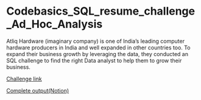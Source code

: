# Codebasics_SQL_resume_challenge_Ad_Hoc_Analysis

Atliq Hardware (imaginary company) is one of India’s leading computer hardware producers in India and well expanded in other countries too. To expand their business growth by leveraging the data, they conducted an SQL challenge to find the right Data analyst to help them to grow their business.

[Challenge link](https://codebasics.io/challenge/codebasics-resume-project-challenge/7)

[Complete output(Notion)](https://www.notion.so/SQL-Challenge-dead043ee1ff4781a53759b461edb243)

